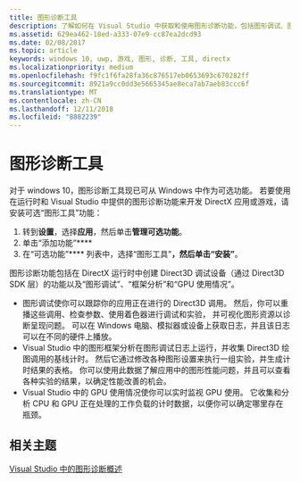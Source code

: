 ```yaml
---
title: 图形诊断工具
description: 了解如何在 Visual Studio 中获取和使用图形诊断功能，包括图形调试、图形框架分析和 GPU 使用率。
ms.assetid: 629ea462-18ed-a333-07e9-cc87ea2dcd93
ms.date: 02/08/2017
ms.topic: article
keywords: windows 10, uwp, 游戏, 图形, 诊断, 工具, directx
ms.localizationpriority: medium
ms.openlocfilehash: f9fc1f6fa28fa36c876517eb0653693c670282ff
ms.sourcegitcommit: 8921a9cc0dd3e5665345ae8eca7ab7aeb83ccc6f
ms.translationtype: MT
ms.contentlocale: zh-CN
ms.lasthandoff: 12/11/2018
ms.locfileid: "8882239"
---
```

# <a name="graphics-diagnostics-tools"></a>图形诊断工具



对于 windows 10，图形诊断工具现已可从 Windows 中作为可选功能。 若要使用在运行时和 Visual Studio 中提供的图形诊断功能来开发 DirectX 应用或游戏，请安装可选“图形工具”功能：

1.  转到**设置**，选择**应用**，然后单击**管理可选功能**。
2.  单击“添加功能”****   
3.  在“可选功能”**** 列表中，选择“图形工具”****，然后单击“安装”****。

图形诊断功能包括在 DirectX 运行时中创建 Direct3D 调试设备（通过 Direct3D SDK 层）的功能以及“图形调试”、“框架分析”和“GPU 使用情况”。

-   图形调试使你可以跟踪你的应用正在进行的 Direct3D 调用。 然后，你可以重播这些调用、检查参数、使用着色器进行调试和实验， 并可视化图形资源以诊断呈现问题。 可以在 Windows 电脑、模拟器或设备上获取日志，并且该日志可以在不同的硬件上播放。
-   Visual Studio 中的图形框架分析在图形调试日志上运行，并收集 Direct3D 绘图调用的基线计时。 然后它通过修改各种图形设置来执行一组实验，并生成计时结果的表格。 你可以使用此数据了解应用中的图形性能问题，并且可以查看各种实验的结果，以确定性能改善的机会。
-   Visual Studio 中的 GPU 使用情况使你可以实时监视 GPU 使用。 它收集和分析 CPU 和 GPU 正在处理的工作负载的计时数据，以便你可以确定哪里存在瓶颈。

## <a name="related-topics"></a>相关主题


[Visual Studio 中的图形诊断概述](http://go.microsoft.com/fwlink/p/?LinkID=526382)

 

 




